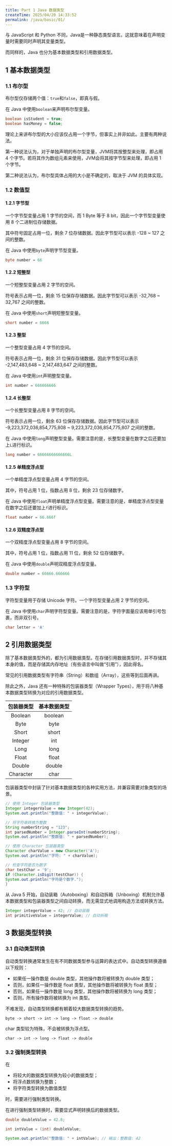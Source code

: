 ```yaml
---
title: Part 1 Java 数据类型
createTime: 2025/04/20 14:33:52
permalink: /java/basic/01/
---
```


与 JavaScript 和 Python 不同，Java是一种静态类型语言。这就意味着在声明变量时需要同时声明其变量类型。

而同样的，Java 也分为基本数据类型和引用数据类型。

## 1 基本数据类型

### 1.1 布尔型

布尔型仅存储两个值：`true`和`false`，即真与假。

在 Java 中使用`boolean`来声明布尔型变量。

```java
boolean isStudent = true;
boolean hasMoney = false;
```

理论上来讲布尔型的大小应该仅占用一个字节，但事实上并非如此。主要有两种说法。

第一种说法认为，对于单独声明的布尔型变量，JVM将其按整型来处理，即占用 4 个字节。若将其作为数组元素来使用，JVM会将其按字节型来处理，即占用 1 个字节。

第二种说法认为，布尔型具体占用的大小是不确定的，取决于 JVM 的具体实现。

### 1.2 数值型

#### 1.2.1 字节型

一个字节型变量占用 1 字节的空间，而 1 Byte 等于 8 bit，因此一个字节型变量使用 8 个二进制位存储数据。

其中符号固定占用一位，剩余 7 位存储数据。因此字节型可以表示 -128 ~ 127 之间的整数。

在 Java 中使用`byte`声明字节型变量。

```java
byte number = 66
```

#### 1.2.2 短整型

一个短整型变量占用 2 字节的空间。

符号表示占用一位，剩余 15 位保存存储数据。因此字节型可以表示 -32,768 ~ 32,767 之间的整数。

在 Java 中使用`short`声明短整型变量。

```java
short number = 6666
```

#### 1.2.3 整型

一个整型变量占用 4 字节的空间。

符号表示占用一位，剩余 31 位保存存储数据。因此字节型可以表示 -2,147,483,648 ~ 2,147,483,647 之间的整数。

在 Java 中使用`int`声明整型变量。

```java
int number = 666666666
```

#### 1.2.4 长整型

一个长整型变量占用 8 字节的空间。

符号表示占用一位，剩余 63 位保存存储数据。因此字节型可以表示 -9,223,372,036,854,775,808 ~ 9,223,372,036,854,775,807 之间的整数。

在 Java 中使用`long`声明整型变量。需要注意的是，长整型变量在数字之后还要加上`L`进行标识。

```java
long number = 66666666666666L
```

#### 1.2.5 单精度浮点型

一个单精度浮点型变量占用 4 字节的空间。

其中，符号占用 1 位，指数占用 8 位，剩余 23 位存储数字。

在 Java 中使用`float`声明单精度浮点型变量。需要注意的是，单精度浮点型变量在数字之后还要加上`f`进行标识。

```java
float number = 66.666f
```

#### 1.2.6 双精度浮点型

一个双精度浮点型变量占用 8 字节的空间。

其中，符号占用 1 位，指数占用 11 位，剩余 52 位存储数字。

在 Java 中使用`double`声明双精度浮点型变量。

```java
double number = 66666.666666
```

### 1.3 字符型

字符型变量用于存储 Unicode 字符。一个字符型变量占用 2 字节的空间。

在 Java 中使用`char`声明字符型变量。需要注意的是，字符字面量应该用单引号包裹，而非双引号。

```java
char letter = 'A'
```

## 2 引用数据类型

除了基本数据类型外的，都为引用数据类型。在存储引用数据类型时，并不存储其本身的值，而是存储其内存地址（有些语言中叫做“引用”），因此得名。

常见的引用数据类型有字符串（String）和数组（Array），这些等到后面再讲。

除此之外，Java 还有一种特殊的包装器类型（Wrapper Types），用于将八种基本数据类型转换为对应的引用数据类型。

| 包装器类型 | 基本数据类型 |
| :--------: | :----------: |
| Boolean    | boolean      |
| Byte       | byte         |
| Short      | short        |
| Integer    | int          |
| Long       | long         |
| Float      | float        |
| Double     | double       |
| Character  | char         |

包装器类型中封装了针对基本数据类型的各种实用方法，并兼容需要对象类型的场景。

```java
// 使用 Integer 包装器类型
Integer integerValue = new Integer(42);
System.out.println("整数值: " + integerValue);

// 将字符串转换为整数
String numberString = "123";
int parsedNumber = Integer.parseInt(numberString);
System.out.println("整数值: " + parsedNumber);

// 使用 Character 包装器类型
Character charValue = new Character('A');
System.out.println("字符: " + charValue);

// 检查字符是否为数字
char testChar = '9';
if (Character.isDigit(testChar)) {
System.out.println("字符是个数字.");
}
```

从 Java 5 开始，自动装箱（Autoboxing）和自动拆箱（Unboxing）机制允许基本数据类型和包装器类型之间自动转换，而无需显式地调用构造方法或转换方法。

```java
Integer integerValue = 42; // 自动装箱
int primitiveValue = integerValue; // 自动拆箱
```

## 3 数据类型转换

### 3.1 自动类型转换

自动类型转换通常发生在有不同数据类型参与运算的表达式中。自动类型转换遵循以下规则：

- 如果任一操作数是 double 类型，其他操作数将被转换为 double 类型；
- 否则，如果任一操作数是 float 类型，其他操作数将被转换为 float 类型；
- 否则，如果任一操作数是 long 类型，其他操作数将被转换为 long 类型；
- 否则，所有操作数将被转换为 int 类型。

不难发现，自动类型转换都有朝着较大数据类型转换的趋势。

```text
byte -> short -> int -> long -> float -> double
```

char 类型较为特殊，不会被转换为浮点型。

```text
char -> int -> long -> float -> double
```

### 3.2 强制类型转换

在

- 将较大的数据类型转换为较小的数据类型；
- 将浮点数转换为整数；
- 将字符类型转换为数值类型

时，需要进行强制类型转换。

在进行强制类型转换时，需要显式声明转换后的数据类型。

```java
double doubleValue = 42.8;

int intValue = (int) doubleValue;

System.out.println("整数值: " + intValue); // 输出：整数值: 42
```